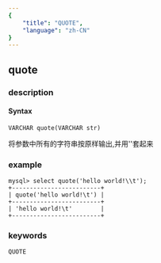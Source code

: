 ```yaml
---
{
    "title": "QUOTE",
    "language": "zh-CN"
}
---
```


<!-- 
Licensed to the Apache Software Foundation (ASF) under one
or more contributor license agreements.  See the NOTICE file
distributed with this work for additional information
regarding copyright ownership.  The ASF licenses this file
to you under the Apache License, Version 2.0 (the
"License"); you may not use this file except in compliance
with the License.  You may obtain a copy of the License at

  http://www.apache.org/licenses/LICENSE-2.0

Unless required by applicable law or agreed to in writing,
software distributed under the License is distributed on an
"AS IS" BASIS, WITHOUT WARRANTIES OR CONDITIONS OF ANY
KIND, either express or implied.  See the License for the
specific language governing permissions and limitations
under the License.
-->

## quote
### description
#### Syntax

`VARCHAR quote(VARCHAR str)`


将参数中所有的字符串按原样输出,并用''套起来

### example

```
mysql> select quote('hello world!\\t');
+-------------------------+
| quote('hello world!\t') |
+-------------------------+
| 'hello world!\t'        |
+-------------------------+
```
### keywords
    QUOTE
